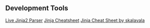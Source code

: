 ## Development Tools
[Live Jinja2 Parser](https://j2live.ttl255.com/)
[Jinja Cheatsheet](https://devhints.io/jinja)
[Jinja Cheat Sheet by skalavala](https://cheatography.com/skalavala/cheat-sheets/jinja/)